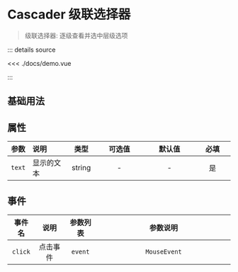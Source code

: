 <script setup>
import demo from './docs/demo.vue'

</script>

# Cascader 级联选择器

> 级联选择器: 逐级查看并选中层级选项

<demo />
::: details source

<<< ./docs/demo.vue

:::

## 基础用法

## 属性

|  参数  | 说明       |  类型  | 可选值<img width=60/> | 默认值<img width=60/> | 必填<img width=40/> |
| :----: | :--------- | :----: | :-------------------: | :-------------------: | :-----------------: |
| `text` | 显示的文本 | string |           -           |           -           |         是          |

## 事件

| 事件名  |   说明   | 参数列表 | 参数说明 <img width=300/> |
| :-----: | :------: | :------: | :-----------------------: |
| `click` | 点击事件 | `event`  |       `MouseEvent`        |
